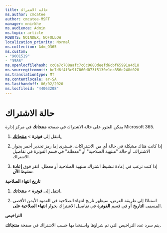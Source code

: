 ```yaml
---
title: حالة الاشتراك
ms.author: cmcatee
author: cmcatee-MSFT
manager: mnirkhe
ms.audience: Admin
ms.topic: article
ROBOTS: NOINDEX, NOFOLLOW
localization_priority: Normal
ms.collection: Adm_O365
ms.custom:
- "9001519"
- "3586"
ms.openlocfilehash: cc0a7c708aafc7c6c9680deefd6cbf65991a4d18
ms.sourcegitcommit: bc7d6f4f3c9f7060d073f5130e1ec856e248d020
ms.translationtype: MT
ms.contentlocale: ar-SA
ms.lasthandoff: 06/02/2020
ms.locfileid: "44063208"
---
```

# <a name="subscription-status"></a>حالة الاشتراك

يمكن العثور على حالة الاشتراك في صفحة **منتجاتك** في مركز إدارة Microsoft 365.

1. انتقل إلى **فوترة**  >  **[منتجاتك.](https://go.microsoft.com/fwlink/p/?linkid=842054)**

2. إذا كانت هناك مشكلة في حالة أي من الاشتراكات، فسترى إما رمز تحذير أحمر بجوار الاشتراك، أو حالة "منتهية الصلاحية" أو "معطلة" في قسم الفوترة في تفاصيل الاشتراك.

3. إذا كنت ترغب في إعادة تنشيط اشتراك منتهية الصلاحية أو معطل، انقر فوق **إعادة تنشيط الآن**.

**تاريخ انتهاء الصلاحية**

1. انتقل إلى **فوترة**  >  **[منتجاتك.](https://go.microsoft.com/fwlink/p/?linkid=842054)**

2. استنادًا إلى طريقة العرض، سيظهر تاريخ انتهاء الصلاحية في العمود الأيمن الأقصى المسمى **التاريخ** أو في قسم **الفوترة** في تفاصيل الاشتراك بجوار **انتهاء الصلاحية على**.

**التراخيص**

يتم سرد عدد التراخيص التي تم شراؤها واستخدامها حسب الاشتراك في صفحة **منتجاتك.**

